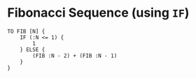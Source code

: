 # Fibonacci Sequence (using `IF`)

```text
TO FIB [N] {
    IF (:N <= 1) {
        1
    } ELSE {
        (FIB :N - 2) + (FIB :N - 1)
    }
}
```